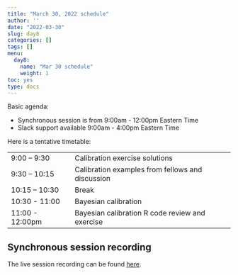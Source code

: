 ```yaml
---
title: "March 30, 2022 schedule"
author: ''
date: "2022-03-30"
slug: day8
categories: []
tags: []
menu:
  day8:
    name: "Mar 30 schedule"
    weight: 1
toc: yes
type: docs
---
```


Basic agenda:

- Synchronous session is from 9:00am - 12:00pm Eastern Time 
- Slack support available 9:00am - 4:00pm Eastern Time

Here is a tentative timetable:

|                            |            |
|--------------------------------------------|:------------------|
| 9:00 – 9:30  |  Calibration exercise solutions  |
| 9:30 – 10:15 | Calibration examples from fellows and discussion | 
| 10:15 – 10:30 | Break |
| 10:30 - 11:00 | Bayesian calibration  |
| 11:00 - 12:00pm  | Bayesian calibration R code review and exercise |

## Synchronous session recording

The live session recording can be found [here](https://umn.zoom.us/rec/share/BS84rpIVgMbPBAdGe2YJvw6Z8mR0SduMtl8RfHxzqRWqVC1AnLsLURvoq-ADCX2A.LZq4JOhC2l9CuK--).

